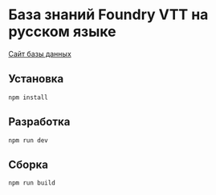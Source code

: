 # База знаний Foundry VTT на русском языке

[Сайт базы данных](https://foundry.ruleplaying.com/)

## Установка

`npm install`

## Разработка

`npm run dev`

## Сборка

`npm run build`